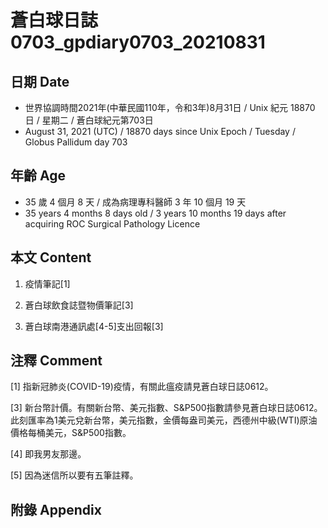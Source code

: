 [_metadata_:encoding]: - "utf-8"
[_metadata_:language]: - "zh-Hant-TW"
[_metadata_:fileformat]: - "markdown"
[_metadata_:MIME_type]: - "text/plain"
[_metadata_:markdown_version]: - "commonmark version 0.29"
[_metadata_:markdown_spec]: - "https://spec.commonmark.org/0.29/"

# 蒼白球日誌0703_gpdiary0703_20210831 #

## 日期 Date ##

* 世界協調時間2021年(中華民國110年，令和3年)8月31日 / Unix 紀元 18870 日 / 星期二 / 蒼白球紀元第703日
* August 31, 2021 (UTC) / 18870 days since Unix Epoch / Tuesday / Globus Pallidum day 703

## 年齡 Age ##

* 35 歲 4 個月 8 天 / 成為病理專科醫師 3 年 10 個月 19 天
* 35 years 4 months 8 days old / 3 years 10 months 19 days after acquiring ROC Surgical Pathology Licence

## 本文 Content ##

1. 疫情筆記[1]

    
2. 蒼白球飲食誌暨物價筆記[3]

    
3. 蒼白球南港通訊處[4-5]支出回報[3]

    

## 注釋 Comment ##

[1] 指新冠肺炎(COVID-19)疫情，有關此瘟疫請見蒼白球日誌0612。


[3] 新台幣計價。有關新台幣、美元指數、S&P500指數請參見蒼白球日誌0612。此刻匯率為1美元兌新台幣，美元指數，金價每盎司美元，西德州中級(WTI)原油價格每桶美元，S&P500指數。


[4] 即我男友那邊。


[5] 因為迷信所以要有五筆註釋。



## 附錄 Appendix ##

